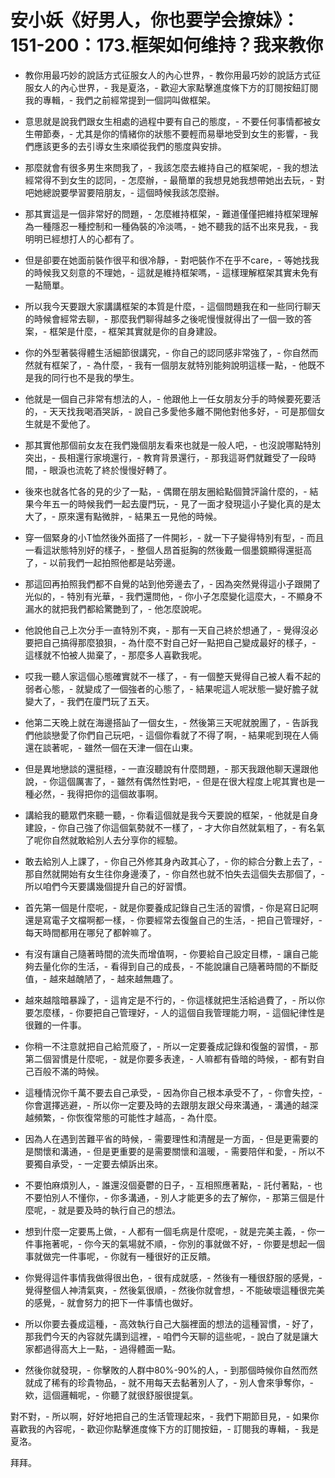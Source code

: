 # 安小妖《好男人，你也要学会撩妹》：151-200：173.框架如何维持？我来教你

- 教你用最巧妙的說話方式征服女人的內心世界，- 教你用最巧妙的說話方式征服女人的內心世界，- 我是夏洛，- 歡迎大家點擊進度條下方的訂閱按鈕訂閱我的專輯，- 我們之前經常提到一個詞叫做框架。

- 意思就是說我們跟女生相處的過程中要有自己的態度，- 不要任何事情都被女生帶節奏，- 尤其是你的情緒你的狀態不要輕而易舉地受到女生的影響，- 我們應該更多的去引導女生來順從我們的態度與安排。

- 那麼就會有很多男生來問我了，- 我該怎麼去維持自己的框架呢，- 我的想法經常得不到女生的認同，- 怎麼辦，- 最簡單的我想見她我想帶她出去玩，- 對吧她總說要學習要陪朋友，- 這個時候我該怎麼辦。

- 那其實這是一個非常好的問題，- 怎麼維持框架，- 難道僅僅把維持框架理解為一種隱忍一種控制和一種偽裝的冷淡嗎，- 她不聽我的話不出來見我，- 我明明已經想打人的心都有了。

- 但是卻要在她面前裝作很平和很冷靜，- 對吧裝作不在乎不care，- 等她找我的時候我又刻意的不理她，- 這就是維持框架嗎，- 這樣理解框架其實未免有一點簡單。

- 所以我今天要跟大家講講框架的本質是什麼，- 這個問題我在和一些同行聊天的時候會經常去聊，- 那麼我們聊得越多之後呢慢慢就得出了一個一致的答案，- 框架是什麼，- 框架其實就是你的自身建設。

- 你的外型著裝得體生活細節很講究，- 你自己的認同感非常強了，- 你自然而然就有框架了，- 為什麼，- 我有一個朋友就特別能夠說明這樣一點，- 他既不是我的同行也不是我的學生。

- 他就是一個自己非常有想法的人，- 他跟他上一任女朋友分手的時候要死要活的，- 天天找我喝酒哭訴，- 說自己多愛他多離不開他對他多好，- 可是那個女生就是不愛他了。

- 那其實他那個前女友在我們幾個朋友看來也就是一般人吧，- 也沒說哪點特別突出，- 長相還行家境還行，- 教育背景還行，- 那我這哥們就難受了一段時間，- 眼淚也流乾了終於慢慢好轉了。

- 後來也就各忙各的見的少了一點，- 偶爾在朋友圈給點個贊評論什麼的，- 結果今年五一的時候我們一起去廈門玩，- 見了一面才發現這小子變化真的是太大了，- 原來還有點微胖，- 結果五一見他的時候。

- 穿一個緊身的小T恤然後外面搭了一件開衫，- 就一下子變得特別有型，- 而且一看這狀態特別好的樣子，- 整個人昂首挺胸的然後戴一個墨鏡顯得還挺高了，- 以前我們一起拍照他都是站旁邊。

- 那這回再拍照我們都不自覺的站到他旁邊去了，- 因為突然覺得這小子跟開了光似的，- 特別有光華，- 我們還問他，- 你小子怎麼變化這麼大，- 不顯身不漏水的就把我們都給驚艷到了，- 他怎麼說呢。

- 他說他自己上次分手一直特別不爽，- 那有一天自己終於想通了，- 覺得沒必要把自己搞得那麼狼狽，- 為什麼不對自己好一點把自己變成最好的樣子，- 這樣就不怕被人拋棄了，- 那麼多人喜歡我呢。

- 哎我一聽人家這個心態確實就不一樣了，- 有一個整天覺得自己被人看不起的弱者心態，- 就變成了一個強者的心態了，- 結果呢這人呢狀態一變好膽子就變大了，- 我們在廈門玩了五天。

- 他第二天晚上就在海邊搭訕了一個女生，- 然後第三天呢就脫團了，- 告訴我們他談戀愛了你們自己玩吧，- 這個你看就了不得了啊，- 結果呢到現在人倆還在談著呢，- 雖然一個在天津一個在山東。

- 但是異地戀談的還挺穩，- 一直沒聽說有什麼問題，- 那天我跟他聊天還跟他說，- 你這個厲害了，- 雖然有偶然性對吧，- 但是在很大程度上呢其實也是一種必然，- 我得把你的這個故事啊。

- 講給我的聽眾們來聽一聽，- 你看這個就是我今天要說的框架，- 他就是自身建設，- 你自己強了你這個氣勢就不一樣了，- 才大你自然就氣粗了，- 有名氣了呢你自然就敢給別人去分享你的經驗。

- 敢去給別人上課了，- 你自己外修其身內政其心了，- 你的綜合分數上去了，- 那自然就開始有女生往你身邊湊了，- 你自然也就不怕失去這個失去那個了，- 所以咱們今天要講幾個提升自己的好習慣。

- 首先第一個是什麼呢，- 就是你要養成記錄自己生活的習慣，- 你是寫日記啊還是寫電子文檔啊都一樣，- 你要經常去復盤自己的生活，- 把自己管理好，- 每天時間都用在哪兒了都幹嘛了。

- 有沒有讓自己隨著時間的流失而增值啊，- 你要給自己設定目標，- 讓自己能夠去量化你的生活，- 看得到自己的成長，- 不能說讓自己隨著時間的不斷貶值，- 越來越醜陋了，- 越來越無趣了。

- 越來越陰暗暴躁了，- 這肯定是不行的，- 你這樣就把生活給過費了，- 所以你要怎麼樣，- 你要把自己管理好，- 人的這個自我管理能力啊，- 這個紀律性是很難的一件事。

- 你稍一不注意就把自己給荒廢了，- 所以一定要養成記錄和復盤的習慣，- 那第二個習慣是什麼呢，- 就是你要多表達，- 人嘛都有昏暗的時候，- 都有對自己百般不滿的時候。

- 這種情況你千萬不要去自己承受，- 因為你自己根本承受不了，- 你會失控，- 你會選擇逃避，- 所以你一定要及時的去跟朋友跟父母來溝通，- 溝通的越深越頻繁，- 你恢復常態的可能性才越高，- 為什麼。

- 因為人在遇到苦難平省的時候，- 需要理性和清醒是一方面，- 但是更需要的是關懷和溝通，- 但是更重要的是需要關懷和溫暖，- 需要陪伴和愛，- 所以不要獨自承受，- 一定要去傾訴出來。

- 不要怕麻煩別人，- 誰還沒個憂鬱的日子，- 互相照應著點，- 託付著點，- 也不要怕別人不懂你，- 你多溝通，- 別人才能更多的去了解你，- 那第三個是什麼呢，- 就是要及時的執行自己的想法。

- 想到什麼一定要馬上做，- 人都有一個毛病是什麼呢，- 就是完美主義，- 你一件事拖著呢，- 你今天的氣場就不順，- 你別的事就做不好，- 你要是想起一個事就做完一件事呢，- 你就有一種很好的正反饋。

- 你覺得這件事情我做得很出色，- 很有成就感，- 然後有一種很舒服的感覺，- 覺得整個人神清氣爽，- 然後氣很順，- 然後你就會想，- 不能破壞這種很完美的感覺，- 就會努力的把下一件事情也做好。

- 所以你要去養成這種，- 高效執行自己大腦裡面的想法的這種習慣，- 好了，那我們今天的內容就先講到這裡，- 咱們今天聊的這些呢，- 說白了就是讓大家都過得高大上一點，- 過得體面一點。

- 然後你就發現，- 你擊敗的人群中80%-90%的人，- 到那個時候你自然而然就成了稀有的珍貴物品，- 就不用每天去黏著別人了，- 別人會來爭奪你，- 欸，這個邏輯呢，- 你聽了就很舒服很提氣。

對不對，- 所以啊，好好地把自己的生活管理起來，- 我們下期節目見，- 如果你喜歡我的內容呢，- 歡迎你點擊進度條下方的訂閱按鈕，- 訂閱我的專輯，- 我是夏洛。

拜拜。